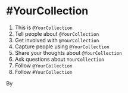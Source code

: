 # #YourCollection 

1. This is `@YourCollection`
2. Tell people about `@YourCollection`
3. Get involved with `@YourCollection`
4. Capture people using `@YourCollection`
5. Share your thoughts about `@YourCollection`
6. Ask questions about `YourCollection`
7. Follow `@YourCollection`
8. Follow `#YourCollection`

By 
<!--stackedit_data:
eyJoaXN0b3J5IjpbLTEzMzg2MjM5NDhdfQ==
-->